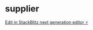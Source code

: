 # supplier

[Edit in StackBlitz next generation editor ⚡️](https://stackblitz.com/~/github.com/pragatiii27/supplier)